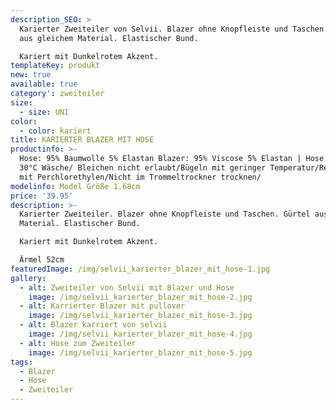 ```yaml
---
description_SEO: >
  Karierter Zweiteiler von Selvii. Blazer ohne Knopfleiste und Taschen. Gürtel
  aus gleichem Material. Elastischer Bund.

  Kariert mit Dunkelrotem Akzent.
templateKey: produkt
new: true
available: true
category': zweiteiler
size:
  - size: UNI
color:
  - color: kariert
title: KARIERTER BLAZER MIT HOSE
productinfo: >-
  Hose: 95% Baumwolle 5% Elastan Blazer: 95% Viscose 5% Elastan | Hose & Blazer
  30°C Wäsche/ Bleichen nicht erlaubt/Bügeln mit geringer Temperatur/Reinigen
  mit Perchlorethylen/Nicht im Trommeltrockner trocknen/
modelinfo: Model Größe 1.68cm
price: '39.95'
description: >-
  Karierter Zweiteiler. Blazer ohne Knopfleiste und Taschen. Gürtel aus gleichem
  Material. Elastischer Bund.

  Kariert mit Dunkelrotem Akzent.

  Ärmel 52cm
featuredImage: /img/selvii_karierter_blazer_mit_hose-1.jpg
gallery:
  - alt: Zweiteiler von Selvii mit Blazer und Hose
    image: /img/selvii_karierter_blazer_mit_hose-2.jpg
  - alt: Karrierter Blazer mit pullover
    image: /img/selvii_karierter_blazer_mit_hose-3.jpg
  - alt: Blazer karriert von selvii
    image: /img/selvii_karierter_blazer_mit_hose-4.jpg
  - alt: Hose zum Zweiteiler
    image: /img/selvii_karierter_blazer_mit_hose-5.jpg
tags:
  - Blazer
  - Hose
  - Zweiteiler
---
```


